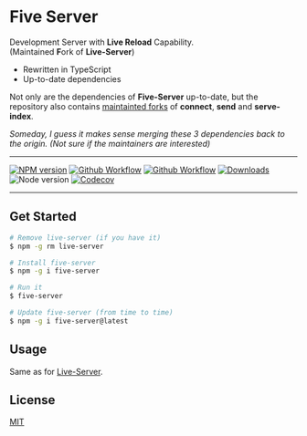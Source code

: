 # Five Server

Development Server with **Live Reload** Capability.  
(Maintained **F**ork of **Live-Server**)

- Rewritten in TypeScript
- Up-to-date dependencies

Not only are the dependencies of **Five-Server** up-to-date, but the repository also contains [maintainted forks](https://github.com/yandeu/five-server/tree/main/src/dependencies) of **connect**, **send** and **serve-index**.

_Someday, I guess it makes sense merging these 3 dependencies back to the origin. (Not sure if the maintainers are interested)_

---

[![NPM version](https://img.shields.io/npm/v/five-server.svg?style=flat-square)](https://www.npmjs.com/package/five-server)
[![Github Workflow](https://img.shields.io/github/workflow/status/yandeu/five-server/CI/main?label=build&logo=github&style=flat-square)](https://github.com/yandeu/five-server/actions?query=workflow%3ACI)
[![Github Workflow](https://img.shields.io/github/workflow/status/yandeu/five-server/CodeQL/main?label=CodeQL&logo=github&style=flat-square)](https://github.com/yandeu/five-server/actions?query=workflow%3ACodeQL)
[![Downloads](https://img.shields.io/npm/dm/five-server.svg?style=flat-square)](https://www.npmjs.com/package/five-server)
![Node version](https://img.shields.io/node/v/five-server.svg?style=flat-square)
[![Codecov](https://img.shields.io/codecov/c/github/yandeu/five-server?logo=codecov&style=flat-square)](https://codecov.io/gh/yandeu/five-server)

---

## Get Started

```bash
# Remove live-server (if you have it)
$ npm -g rm live-server

# Install five-server
$ npm -g i five-server

# Run it
$ five-server

# Update five-server (from time to time)
$ npm -g i five-server@latest
```

## Usage

Same as for [Live-Server](https://www.npmjs.com/package/live-server).

## License

[MIT](https://github.com/yandeu/five-server/blob/main/LICENSE)
